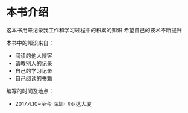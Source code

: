 # 本书介绍

这本书用来记录我工作和学习过程中的积累的知识
希望自己的技术不断提升

本书中的知识来自：
* 阅读的他人博客
* 请教别人的记录
* 自己的学习记录
* 自己阅读的书籍

编写的时间及地点：
* 2017.4.10~至今 深圳·飞亚达大厦

